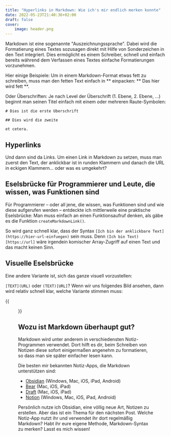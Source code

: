 ```yaml
---
title: "Hyperlinks in Markdown: Wie ich's mir endlich merken konnte"
date: 2022-05-23T21:40:36+02:00
draft: false
cover:
    image: header.png
---
```


Markdown ist eine sogenannte "Auszeichnungssprache". Dabei wird die Formatierung eines Textes sozusagen direkt mit Hilfe von Sonderzeichen in den Text integriert. Dies ermöglicht es einem Schreiber, schnell und einfach bereits während dem Verfassen eines Textes einfache Formatierungen vorzunehmen.

Hier einige Beispiele: Um in einem Markdown-Format etwas fett zu schreiben, muss man den fetten Text einfach in ** einpacken: ** Das hier wird fett **.

Oder Überschriften: Je nach Level der Überschrift (1. Ebene, 2. Ebene, ...) beginnt man seinen Titel einfach mit einem oder mehreren Raute-Symbolen:

```
# Dies ist die erste Überschrift

## Dies wird die zweite

et cetera.
```

## Hyperlinks
Und dann sind da Links. Um einen Link in Markdown zu setzen, muss man zuerst den Text, der anklickbar ist in runden Klammern und danach die URL in eckigen Klammern... oder was es umgekehrt?

## Eselsbrücke für Programmierer und Leute, die wissen, was Funktionen sind

Für Programmierer – oder all jene, die wissen, was Funktionen sind und wie diese aufgerufen werden – entdeckte ich mittlerweile eine praktische Eselsbrücke: Man muss einfach an einen Funktionsaufruf denken, als gäbe es die Funktion `createMarkdownLink()`.

So wird ganz schnell klar, dass der Syntax `[Ich bin der anklickbare Text](https://hier-url-einfuegen)` sein muss.
Denn `(Ich bin Text)[https://url]` wäre irgendein komischer Array-Zugriff auf einen Text und das macht keinen Sinn.

## Visuelle Eselsbrücke

Eine andere Variante ist, sich das ganze visuell vorzustellen:

`[TEXT](URL)` oder `(TEXT)[URL]`? Wenn wir uns folgendes Bild ansehen, dann wird relativ schnell klar, welche Variante stimmen muss:

{{<figure src="visuell.png" caption="Quelle: [Yumalnaura auf Github](https://gist.github.com/YumaInaura/eaa2ebab449ee4984bebcadf2270bbbb)">}}

## Wozu ist Markdown überhaupt gut?

Markdown wird unter anderem in verschiedensten Notiz-Programmen verwendet. Dort hilft es dir, beim Schreiben von Notizen diese sofort einigermaßen angenehm zu formatieren, so dass man sie später einfacher lesen kann.

Die besten mir bekannten Notiz-Apps, die Markdown unterstützen sind:

* [Obsidian](https://obsidian.md/) (Windows, Mac, iOS, iPad, Android)
* [Bear](https://bear.app/) (Mac, iOS, iPad)
* [Draft](https://getdrafts.com/) (Mac, iOS, iPad)
* [Notion](https://www.notion.so/) (Windows, Mac, iOS, iPad, Android)

Persönlich nutze ich Obsidian, eine völlig neue Art, Notizen zu erstellen. Aber das ist ein Thema für den nächsten Post. Welche Notiz-App nutzt ihr und verwendet ihr dort regelmäßig Markdown? Habt ihr eure eigene Methode, Markdown-Syntax zu merken? Lasst es mich wissen!
